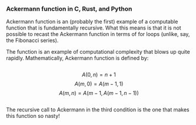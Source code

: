 ### Ackermann function in C, Rust, and Python

Ackermann function is an (probably the first) example of a computable function that is fundamentally recursive. What this means is that it is not possible to recast the Ackermann function in terms of for loops (unlike, say, the Fibonacci series).

The function is an example of computational complexity that blows up quite rapidly. 
Mathematically, Ackermann function is defined by:
```
```
$$ A(0,n) = n + 1 $$
$$ A(m,0) = A(m-1, 1) $$
$$ A(m,n) = A(m-1, A(m-1, n - 1)) $$
```
```
The recursive call to Ackermann in the third condition is the one that makes this function so nasty!
